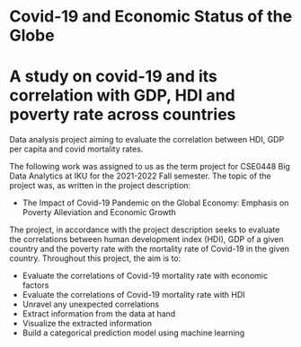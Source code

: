 # Covid-19 and Economic Status of the Globe
# A study on covid-19 and its correlation with GDP, HDI and poverty rate across countries
Data analysis project aiming to evaluate the correlation between HDI, GDP per capita and covid mortality rates.

The following work was assigned to us as the term project for CSE0448 Big Data Analytics at IKU for the 2021-2022 Fall semester.
The topic of the project was, as written in the project description:
- The Impact of Covid-19 Pandemic on the Global Economy: Emphasis on Poverty Alleviation and Economic Growth

The project, in accordance with the project description seeks to evaluate the correlations between human development index (HDI), GDP of a given country and the poverty rate with the mortality rate of Covid-19 in the given country.
Throughout this project, the aim is to:
- Evaluate the correlations of Covid-19 mortality rate with economic factors
- Evaluate the correlations of Covid-19 mortality rate with HDI
- Unravel any unexpected correlations
- Extract information from the data at hand
- Visualize the extracted information
- Build a categorical prediction model using machine learning
